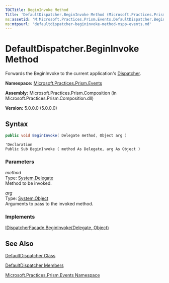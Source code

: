 ```yaml
---
TOCTitle: BeginInvoke Method
Title: 'DefaultDispatcher.BeginInvoke Method (Microsoft.Practices.Prism.Events)'
ms:assetid: 'M:Microsoft.Practices.Prism.Events.DefaultDispatcher.BeginInvoke(System.Delegate,System.Object)'
ms:mtpsurl: 'defaultdispatcher-begininvoke-method-mspp-events.md'
---
```



# DefaultDispatcher.BeginInvoke Method

Forwards the BeginInvoke to the current application's [Dispatcher](http://msdn.microsoft.com/en-us/library/ms615907).

**Namespace:** [Microsoft.Practices.Prism.Events](/patterns-practices/reference/mspp-events-namespace)

**Assembly:** Microsoft.Practices.Prism.Composition (in Microsoft.Practices.Prism.Composition.dll)

**Version:** 5.0.0.0 (5.0.0.0)

## Syntax
```C#
public void BeginInvoke( Delegate method, Object arg )
```
```VB
'Declaration
Public Sub BeginInvoke ( method As Delegate, arg As Object )
```
### Parameters

*method*  
Type: [System.Delegate](http://msdn.microsoft.com/en-us/library/y22acf51)  
Method to be invoked.

*arg*  
Type: [System.Object](http://msdn.microsoft.com/en-us/library/e5kfa45b)  
Arguments to pass to the invoked method.

### Implements

[IDispatcherFacade.BeginInvoke(Delegate, Object)](/patterns-practices/reference/idispatcherfacade-begininvoke-method-mspp-events)

## See Also

[DefaultDispatcher Class](/patterns-practices/reference/defaultdispatcher-class-mspp-events)

[DefaultDispatcher Members](/patterns-practices/reference/defaultdispatcher-members-mspp-events)

[Microsoft.Practices.Prism.Events Namespace](/patterns-practices/reference/mspp-events-namespace)
